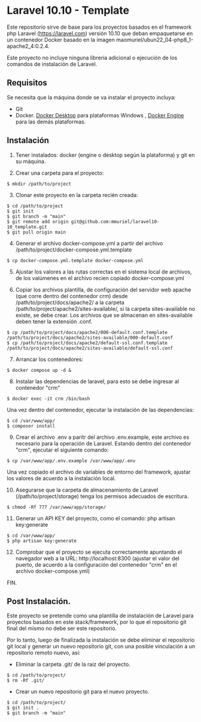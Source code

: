 # Laravel 10.10 - Template

Este repositorio sirve de base para los proyectos basados en el framework php Laravel (https://laravel.com) versión 10.10 que deban empaquetarse en un contenedor Docker basado en la imagen maomuriel/ubun22_04-php8_1-apache2_4:0.2.4.

Este proyecto no incluye ninguna librería adicional o ejecución de los comandos de instalación de Laravel.

## Requisitos

Se necesita que la máquina donde se va instalar el proyecto incluya:

- Git
- Docker. [Docker Desktop](https://docs.docker.com/desktop/setup/install/windows-install/) para plataformas Windows , [Docker Engine](https://docs.docker.com/engine/install/) para las demás plataformas.


## Instalación


1. Tener instalados: docker (engine o desktop según la plataforma) y git en su máquina.

2. Crear una carpeta para el proyecto:

```
$ mkdir /path/to/project
```

3. Clonar este proyecto en la carpeta recién creada:

```
$ cd /path/to/project
$ git init
$ git branch -m "main"
$ git remote add origin git@github.com:mmuriel/laravel10-10_template.git
$ git pull origin main
```

4. Generar el archivo docker-compose.yml a partir del archivo /path/to/project/docker-compose.yml.template

```
$ cp docker-compose.yml.template docker-compose.yml
```

5. Ajustar los valores a las rutas correctas en el sistema local de archivos, de los valúmenes en el archivo recien copiado docker-compose.yml

6. Copiar los archivos plantilla, de configuración del servidor web apache (que corre dentro del contenedor crm) desde /path/to/project/docs/apache2/ a la carpeta /path/to/project/apache2/sites-available/, si la carpeta sites-available no existe, se debe crear. Los archivos que se almacenan en sites-available deben tener la extensión .conf.

```
$ cp /path/to/project/docs/apache2/000-default.conf.template /path/to/project/docs/apache2/sites-available/000-default.conf
$ cp /path/to/project/docs/apache2/default-ssl.conf.template /path/to/project/docs/apache2/sites-available/default-ssl.conf
```

7. Arrancar los contenedores:

```
$ docker compose up -d &
```

8. Instalar las dependencias de laravel, para esto se debe ingresar al contenedor "crm"

```
$ docker exec -it crm /bin/bash
```
Una vez dentro del contenedor, ejecutar la instalación de las dependencias:

```
$ cd /var/www/app/
$ composer install
```

9.  Crear el archivo .env a paritr del archivo .env.example, este archivo es necesario para la operación de Laravel. Estando dentro del contenedor "crm", ejecutar el siguiente comando:

```
$ cp /var/www/app/.env.example /var/www/app/.env
``` 

Una vez copiado el archivo de variables de entorno del framework, ajustar los valores de acuerdo a la instalación local.

10. Asegurarse que la carpeta de almacenamiento de Laravel (/path/to/project/storage) tenga los permisos adecuados de escritura.

```
$ chmod -Rf 777 /var/www/app/storage/
``` 

11. Generar un API KEY del proyecto, como el comando: php artisan key:generate

```
$ cd /var/www/app/
$ php artisan key:generate
```

12. Comprobar que el proyecto se ejecuta correctamente apuntando el navegador web a la URL: http://localhost:8300 (ajustar el valor del puerto, de acuerdo a la configuración del contenedor "crm" en el archivo docker-compose.yml)


FIN.

## Post Instalación.

Este proyecto se pretende como una plantilla de instalación de Laravel para proyectos basados en este stack/framework, por lo que el repositorio git final del mismo no debe ser este repositorio.

Por lo tanto, luego de finalizada la instalación se debe eliminar el repositorio git local y generar un nuevo repositorio git, con una posible vinculación a un repositorio remoto nuevo, así:

- Eliminar la carpeta .git/ de la raiz del proyecto. 

```
$ cd /path/to/project/
$ rm -Rf .git/
```

- Crear un nuevo repositorio git para el nuevo proyecto.

```
$ cd /path/to/project/
$ git init .
$ git branch -m "main"
```  

